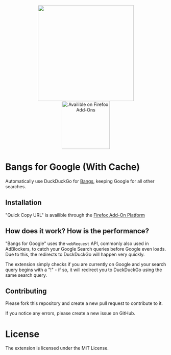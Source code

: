 <p align="center">
    <img src="icons/icon-500.png" height="300"><br />
    <a href="https://addons.mozilla.org/en-US/firefox/addon/bangs-for-google-with-cache/">
        <img src="icons/firefox.png" alt="Availible on Firefox Add-Ons" width="150">
    </a>
</p>

# Bangs for Google (With Cache)

Automatically use DuckDuckGo for [Bangs](https://duckduckgo.com/bang), keeping Google for all other searches.

## Installation
"Quick Copy URL" is availible through the [Firefox Add-On Platform](https://addons.mozilla.org/en-US/firefox/addon/bangs-for-google-with-cache/)

## How does it work? How is the performance?

"Bangs for Google" uses the `webRequest` API, commonly also used in AdBlockers, to catch your Google Search queries before Google even loads. Due to this, the redirects to DuckDuckGo will happen very quickly.

The extension simply checks if you are currently on Google and your search query begins with a "!" - if so, it will redirect you to DuckDuckGo using the same search query.

## Contributing
Please fork this repository and create a new pull request to contribute to it.

If you notice any errors, please create a new issue on GitHub.

# License
The extension is licensed under the MIT License.
